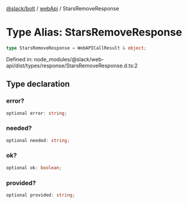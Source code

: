 [@slack/bolt](../../../../index.md) / [webApi](../index.md) / StarsRemoveResponse

# Type Alias: StarsRemoveResponse

```ts
type StarsRemoveResponse = WebAPICallResult & object;
```

Defined in: node\_modules/@slack/web-api/dist/types/response/StarsRemoveResponse.d.ts:2

## Type declaration

### error?

```ts
optional error: string;
```

### needed?

```ts
optional needed: string;
```

### ok?

```ts
optional ok: boolean;
```

### provided?

```ts
optional provided: string;
```
